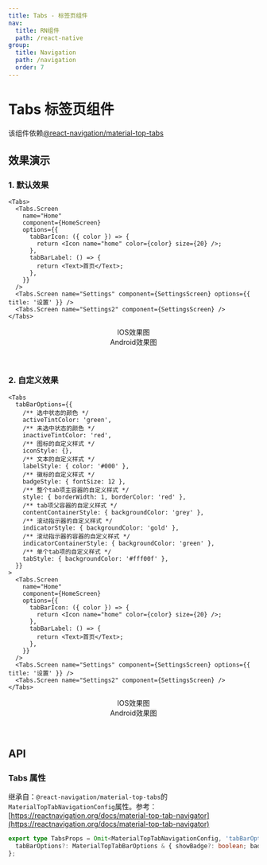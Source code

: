 ```yaml
---
title: Tabs - 标签页组件
nav:
  title: RN组件
  path: /react-native
group:
  title: Navigation
  path: /navigation
  order: 7
---
```


# Tabs 标签页组件

该组件依赖[@react-navigation/material-top-tabs](https://github.com/react-navigation/react-navigation/tree/main/packages/bottom-tabs)

## 效果演示

### 1. 默认效果

```tsx | pure
<Tabs>
  <Tabs.Screen
    name="Home"
    component={HomeScreen}
    options={{
      tabBarIcon: ({ color }) => {
        return <Icon name="home" color={color} size={20} />;
      },
      tabBarLabel: () => {
        return <Text>首页</Text>;
      },
    }}
  />
  <Tabs.Screen name="Settings" component={SettingsScreen} options={{ title: '设置' }} />
  <Tabs.Screen name="Settings2" component={SettingsScreen} />
</Tabs>
```

<center>
  <div style={{ display: 'flex', width: 750 }}>
    <div style={{ width: 375 }}>IOS效果图</div>
    <div style={{ width: 375 }}>Android效果图</div>
  </div>
</center>
<center>
  <figure>
    <img
      alt=""
      src="https://td-dev-public.oss-cn-hangzhou.aliyuncs.com/maoyes-app/1609053807429895308.gif"
      style={{ width: 375, marginRight: 10, border: "1px solid #ddd" }}
    />
    <img
      alt=""
      src="https://td-dev-public.oss-cn-hangzhou.aliyuncs.com/maoyes-app/1609053700827408426.gif"
      style={{ width: 375, border: "1px solid #ddd" }}
    />
  </figure>
</center>

### 2. 自定义效果

```tsx | pure
<Tabs
  tabBarOptions={{
    /** 选中状态的颜色 */
    activeTintColor: 'green',
    /** 未选中状态的颜色 */
    inactiveTintColor: 'red',
    /** 图标的自定义样式 */
    iconStyle: {},
    /** 文本的自定义样式 */
    labelStyle: { color: '#000' },
    /** 徽标的自定义样式 */
    badgeStyle: { fontSize: 12 },
    /** 整个tab项主容器的自定义样式 */
    style: { borderWidth: 1, borderColor: 'red' },
    /** tab项父容器的自定义样式 */
    contentContainerStyle: { backgroundColor: 'grey' },
    /** 滚动指示器的自定义样式 */
    indicatorStyle: { backgroundColor: 'gold' },
    /** 滚动指示器的容器的自定义样式 */
    indicatorContainerStyle: { backgroundColor: 'green' },
    /** 单个tab项的自定义样式 */
    tabStyle: { backgroundColor: '#fff00f' },
  }}
>
  <Tabs.Screen
    name="Home"
    component={HomeScreen}
    options={{
      tabBarIcon: ({ color }) => {
        return <Icon name="home" color={color} size={20} />;
      },
      tabBarLabel: () => {
        return <Text>首页</Text>;
      },
    }}
  />
  <Tabs.Screen name="Settings" component={SettingsScreen} options={{ title: '设置' }} />
  <Tabs.Screen name="Settings2" component={SettingsScreen} />
</Tabs>
```

<center>
  <div style={{ display: 'flex', width: 750 }}>
    <div style={{ width: 375 }}>IOS效果图</div>
    <div style={{ width: 375 }}>Android效果图</div>
  </div>
</center>
<center>
  <figure>
    <img
      alt=""
      src="https://td-dev-public.oss-cn-hangzhou.aliyuncs.com/maoyes-app/1609053919880083008.gif"
      style={{ width: 375, marginRight: 10, border: "1px solid #ddd" }}
    />
    <img
      alt=""
      src="https://td-dev-public.oss-cn-hangzhou.aliyuncs.com/maoyes-app/1609054031039477317.gif"
      style={{ width: 375, border: "1px solid #ddd" }}
    />
  </figure>
</center>

## API

### Tabs 属性

继承自：`@react-navigation/material-top-tabs`的`MaterialTopTabNavigationConfig`属性。参考：[https://reactnavigation.org/docs/material-top-tab-navigator](https://reactnavigation.org/docs/material-top-tab-navigator)

```ts
export type TabsProps = Omit<MaterialTopTabNavigationConfig, 'tabBarOptions'> & {
  tabBarOptions?: MaterialTopTabBarOptions & { showBadge?: boolean; badgeStyle?: StyleProp<TextStyle> };
};
```
